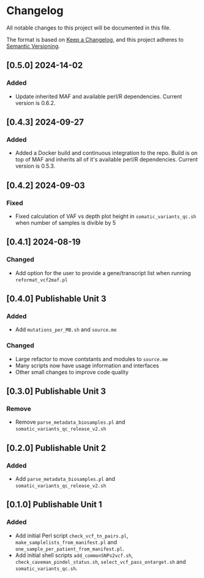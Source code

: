 # Changelog
All notable changes to this project will be documented in this file.

The format is based on [Keep a Changelog](https://keepachangelog.com/en/1.0.0/),
and this project adheres to [Semantic Versioning](https://semver.org/spec/v2.0.0.html).

## [0.5.0] 2024-14-02
### Added
- Update inherited MAF and available perl/R dependencies. Current version is 0.6.2.

## [0.4.3] 2024-09-27
### Added
- Added a Docker build and continuous integration to the repo. Build is on top of MAF and inherits all of it's available perl/R dependencies. Current version is 0.5.3.

## [0.4.2] 2024-09-03
### Fixed
- Fixed calculation of VAF vs depth plot height in `somatic_variants_qc.sh` when number of samples is divible by 5

## [0.4.1] 2024-08-19
### Changed
- Add option for the user to provide a gene/transcript list when running `reformat_vcf2maf.pl`

## [0.4.0] Publishable Unit 3
### Added
- Add `mutations_per_MB.sh` and `source.me`

### Changed
- Large refactor to move contstants and modules to `source.me`
- Many scripts now have usage information and interfaces
- Other small changes to improve code quality

## [0.3.0] Publishable Unit 3
### Remove
- Remove `parse_metadata_biosamples.pl` and `somatic_variants_qc_release_v2.sh`

## [0.2.0] Publishable Unit 2
### Added
- Add `parse_metadata_biosamples.pl` and `somatic_variants_qc_release_v2.sh`

## [0.1.0] Publishable Unit 1
### Added
- Add initial Perl script `check_vcf_tn_pairs.pl`,
  `make_samplelists_from_manifest.pl` and
  `one_sample_per_patient_from_manifest.pl`.
- Add initial shell scripts `add_commonSNPs2vcf.sh`,
  `check_caveman_pindel_status.sh`, `select_vcf_pass_ontarget.sh` and
  `somatic_variants_qc.sh`.
